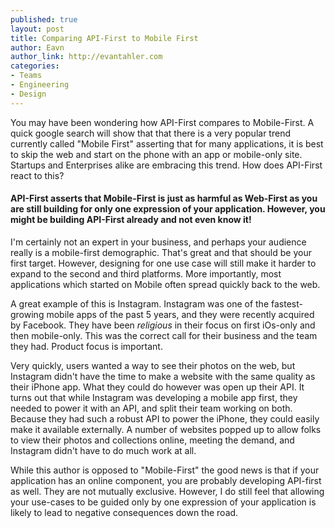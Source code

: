 ```yaml
---
published: true
layout: post
title: Comparing API-First to Mobile First
author: Eavn
author_link: http://evantahler.com
categories:
- Teams
- Engineering
- Design
---
```


You may have been wondering how API-First compares to Mobile-First.  A quick google search will show that that there is a very popular trend currently called "Mobile First" asserting that for many applications, it is best to skip the web and start on the phone with an app or mobile-only site.  Startups and Enterprises alike are embracing this trend.  How does API-First react to this?

#### API-First asserts that Mobile-First is just as harmful as Web-First as you are still building for only one expression of your application.  However, you might be building API-First already and not even know it!

I'm certainly not an expert in your business, and perhaps your audience really is a mobile-first demographic.  That's great and that should be your first target.  However, designing for one use case will still make it harder to expand to the second and third platforms.  More importantly, most  applications which started on Mobile often spread quickly back to the web.

A great example of this is Instagram.  Instagram was one of the fastest-growing mobile apps of the past 5 years, and they were recently acquired by Facebook.  They have been *religious* in their focus on first iOs-only and then mobile-only.  This was the correct call for their business and the team they had.  Product focus is important.  

Very quickly, users wanted a way to see their photos on the web, but Instagram didn't have the time to make a website with the same quality as their iPhone app.  What they could do however was open up their API.  It turns out that while Instagram was developing a mobile app first, they needed to power it with an API, and split their team working on both.  Because they had such a robust API to power the iPhone, they could easily make it available externally.  A number of websites popped up to allow folks to view their photos and collections online, meeting the demand, and Instagram didn't have to do much work at all.

While this author is opposed to "Mobile-First" the good news is that if your application has an online component, you are probably developing API-first as well.  They are not mutually exclusive.  However, I do still feel that allowing your use-cases to be guided only by one expression of your application is likely to lead to negative consequences down the road.
